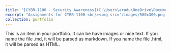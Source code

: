 ```yaml
---
title: "[CYBR-1100 - Security Awareness](C:\Users\aradu\OneDrive\Documents\GitHub\Amber-Radune\cybr-1100-security-awareness)"
excerpt: "Assignments for CYBR-1100 <br/><img src='/images/500x300.png'>"
collection: portfolio
---
```


This is an item in your portfolio. It can be have images or nice text. If you name the file .md, it will be parsed as markdown. If you name the file .html, it will be parsed as HTML. 
